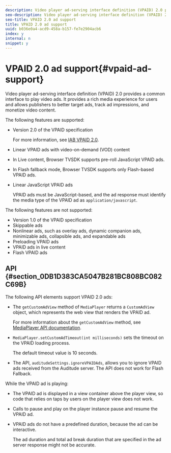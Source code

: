 ```yaml
---
description: Video player ad-serving interface definition (VPAID) 2.0 provides a common interface to play video ads. It provides a rich media experience for users and allows publishers to better target ads, track ad impressions, and monetize video content.
seo-description: Video player ad-serving interface definition (VPAID) 2.0 provides a common interface to play video ads. It provides a rich media experience for users and allows publishers to better target ads, track ad impressions, and monetize video content.
seo-title: VPAID 2.0 ad support
title: VPAID 2.0 ad support
uuid: b036e0a4-acd9-458a-b157-fe7e2904acb6
index: y
internal: n
snippet: y
---
```


# VPAID 2.0 ad support{#vpaid-ad-support}

Video player ad-serving interface definition (VPAID) 2.0 provides a common interface to play video ads. It provides a rich media experience for users and allows publishers to better target ads, track ad impressions, and monetize video content.

The following features are supported:

* Version 2.0 of the VPAID specification

  For more information, see [IAB VPAID 2.0](http://www.iab.com/guidelines/digital-video-player-ad-interface-definition-vpaid-2-0/). 
* Linear VPAID ads with video-on-demand (VOD) content 
* In Live content, Browser TVSDK supports pre-roll JavaScript VPAID ads. 
* In Flash fallback mode, Browser TVSDK supports only Flash-based VPAID ads. 
* Linear JavaScript VPAID ads

  VPAID ads must be JavaScript-based, and the ad response must identify the media type of the VPAID ad as `application/javascript`.

The following features are not supported:

* Version 1.0 of the VPAID specification 
* Skippable ads 
* Nonlinear ads, such as overlay ads, dynamic companion ads, minimizable ads, collapsible ads, and expandable ads 
* Preloading VPAID ads 
* VPAID ads in live content 
* Flash VPAID ads

## API {#section_0DB1D383CA5047B281BC808BC082C69B}

The following API elements support VPAID 2.0 ads:

* The `getCustomAdView` method of `MediaPlayer` returns a `CustomAdView` object, which represents the web view that renders the VPAID ad.

  For more information about the `getCustomAdView` method, see [MediaPlayer API documentation](http://help.adobe.com/en_US/primetime/api/psdk/browser_tvsdk/AdobePSDK.MediaPlayer.html). 

* `MediaPlayer.setCustomAdTimeout(int milliseconds)` sets the timeout on the VPAID loading process.

  The default timeout value is 10 seconds. 

* The API, `auditudeSettings.ignoreVPAIDAds`, allows you to ignore VPAID ads received from the Auditude server. The API does not work for Flash Fallback.

While the VPAID ad is playing:

* The VPAID ad is displayed in a view container above the player view, so code that relies on taps by users on the player view does not work. 
* Calls to pause and play on the player instance pause and resume the VPAID ad. 
* VPAID ads do not have a predefined duration, because the ad can be interactive.

  The ad duration and total ad break duration that are specified in the ad server response might not be accurate.

